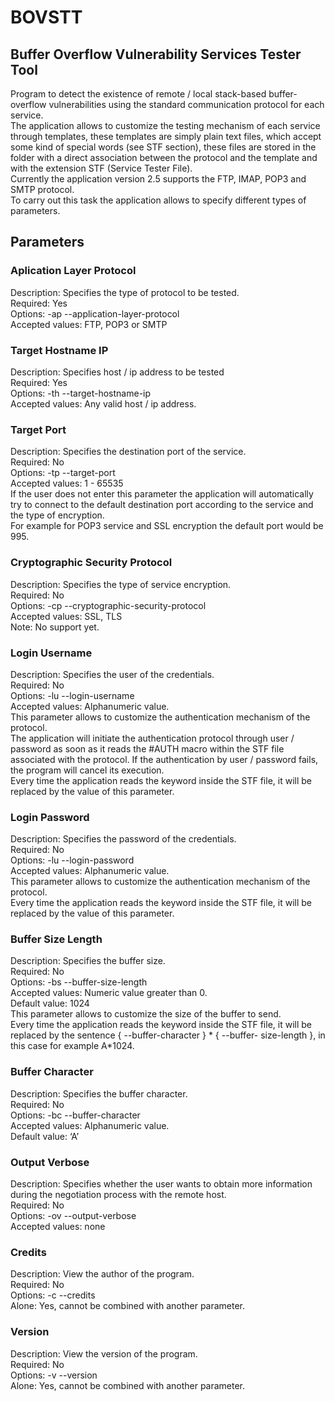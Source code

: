 <h1>BOVSTT</h1>
<h2>Buffer Overflow Vulnerability Services Tester Tool</h2>
Program to detect the existence of remote / local stack-based buffer-overflow vulnerabilities using the 
standard communication protocol for each service.<br>
The application allows to customize the testing mechanism of each service through templates, these 
templates are simply plain text files, which accept some kind of special words (see STF section), these files 
are stored in the <services> folder with a direct association between the protocol and the template and with 
the extension STF (Service Tester File).<br>
Currently the application version 2.5 supports the FTP, IMAP, POP3 and SMTP protocol.<br>
To carry out this task the application allows to specify different types of parameters.
<h2>Parameters</h2>
<h3>Aplication Layer Protocol</h3>
Description: Specifies the type of protocol to be tested.<br>
Required: Yes<br>
Options: -ap --application-layer-protocol <protocol><br>
Accepted values: FTP, POP3 or SMTP
<h3>Target Hostname IP</h3>
Description: Specifies host / ip address to be tested<br>
Required: Yes<br>
Options: -th --target-hostname-ip <hostname><br>
Accepted values: Any valid host / ip address.
<h3>Target Port</h3>
Description: Specifies the destination port of the service.<br>
Required: No<br>
Options: -tp --target-port <port><br>
Accepted values: 1 - 65535<br> 
If the user does not enter this parameter the application will automatically try to connect to the default 
destination port according to the service and the type of encryption.<br>
For example for POP3 service and SSL encryption the default port would be 995.
<h3>Cryptographic Security Protocol</h3>
Description: Specifies the type of service encryption.<br> 
Required: No<br> 
Options: -cp --cryptographic-security-protocol <crypt protocol><br>  
Accepted values: SSL, TLS<br>  
Note: No support yet.
<h3>Login Username</h3>
Description: Specifies the user of the credentials.<br>
Required: No<br>
Options: -lu --login-username <username><br> 
Accepted values: Alphanumeric value.<br> 
This parameter allows to customize the authentication mechanism of the protocol.<br> 
The application will initiate the authentication protocol through user / password as soon as it reads the 
#AUTH macro within the STF file associated with the protocol. If the authentication by user / password fails, 
the program will cancel its execution.<br>
Every time the application reads the keyword <login-username> inside the STF file, it will be replaced by the 
value of this parameter. 
<h3>Login Password</h3>
Description: Specifies the password of the credentials.<br> 
Required: No<br>
Options: -lu --login-password <password><br>
Accepted values: Alphanumeric value.<br>
This parameter allows to customize the authentication mechanism of the protocol.<br> 
Every time the application reads the keyword <login-password> inside the STF file, it will be replaced by the 
value of this parameter. 
<h3>Buffer Size Length</h3>
Description: Specifies the buffer size.<br> 
Required: No<br>
Options: -bs --buffer-size-length <size><br>
Accepted values: Numeric value greater than 0.<br> 
Default value: 1024<br>
This parameter allows to customize the size of the buffer to send.<br>
Every time the application reads the keyword <buffer> inside the STF file, it will be replaced by the sentence 
{ --buffer-character } * { --buffer- size-length }, in this case for example A*1024. 
<h3>Buffer Character</h3>
Description: Specifies the buffer character.<br> 
Required: No<br>
Options: -bc --buffer-character <character><br> 
Accepted values: Alphanumeric value.<br>
Default value: ‘A’
<h3>Output Verbose</h3>
Description: Specifies whether the user wants to obtain more information during the negotiation process 
with the remote host.<br> 
Required: No<br>
Options: -ov --output-verbose<br>
Accepted values: none 
<h3>Credits</h3>
Description: View the author of the program.<br> 
Required: No<br>
Options: -c --credits<br>
Alone: Yes, cannot be combined with another parameter. 
<h3>Version</h3>
Description: View the version of the program.<br> 
Required: No<br>
Options: -v --version<br>
Alone: Yes, cannot be combined with another parameter.
